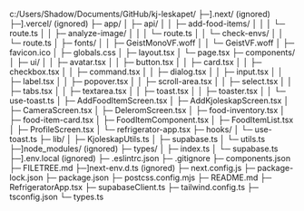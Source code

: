 c:/Users/Shadow/Documents/GitHub/kj-leskapet/
  ├─].next/ (ignored)
  ├─].vercel/ (ignored)
  ├─ app/
  │  ├─ api/
  │  │  ├─ add-food-items/
  │  │  │  └─ route.ts
  │  │  ├─ analyze-image/
  │  │  │  └─ route.ts
  │  │  └─ check-envs/
  │  │     └─ route.ts
  │  ├─ fonts/
  │  │  ├─ GeistMonoVF.woff
  │  │  └─ GeistVF.woff
  │  ├─ favicon.ico
  │  ├─ globals.css
  │  ├─ layout.tsx
  │  └─ page.tsx
  ├─ components/
  │  ├─ ui/
  │  │  ├─ avatar.tsx
  │  │  ├─ button.tsx
  │  │  ├─ card.tsx
  │  │  ├─ checkbox.tsx
  │  │  ├─ command.tsx
  │  │  ├─ dialog.tsx
  │  │  ├─ input.tsx
  │  │  ├─ label.tsx
  │  │  ├─ popover.tsx
  │  │  ├─ scroll-area.tsx
  │  │  ├─ select.tsx
  │  │  ├─ tabs.tsx
  │  │  ├─ textarea.tsx
  │  │  ├─ toast.tsx
  │  │  ├─ toaster.tsx
  │  │  └─ use-toast.ts
  │  ├─ AddFoodItemScreen.tsx
  │  ├─ AddKjoleskapScreen.tsx
  │  ├─ CameraScreen.tsx
  │  ├─ DeleromScreen.tsx
  │  ├─ food-inventory.tsx
  │  ├─ food-item-card.tsx
  │  ├─ FoodItemComponent.tsx
  │  ├─ FoodItemList.tsx
  │  ├─ ProfileScreen.tsx
  │  └─ refrigerator-app.tsx
  ├─ hooks/
  │  └─ use-toast.ts
  ├─ lib/
  │  ├─ KjoleskapUtils.ts
  │  ├─ supabase.ts
  │  └─ utils.ts
  ├─]node_modules/ (ignored)
  ├─ types/
  │  ├─ index.ts
  │  └─ supabase.ts
  ├─].env.local (ignored)
  ├─ .eslintrc.json
  ├─ .gitignore
  ├─ components.json
  ├─ FILETREE.md
  ├─]next-env.d.ts (ignored)
  ├─ next.config.js
  ├─ package-lock.json
  ├─ package.json
  ├─ postcss.config.mjs
  ├─ README.md
  ├─ RefrigeratorApp.tsx
  ├─ supabaseClient.ts
  ├─ tailwind.config.ts
  ├─ tsconfig.json
  └─ types.ts
